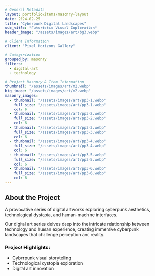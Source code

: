 ```yaml
---
# General Metadata
layout: portfolio/items/masonry-layout
date: 2024-02-25
title: "Cyberpunk Digital Landscapes"
sub_title: "Futuristic Visual Exploration"
header_image: "/assets/images/art/bg3.webp"

# Client Information
client: "Pixel Horizons Gallery"

# Categorization
grouped_by: masonry
filters:
  - digital-art
  - technology

# Project Masonry & Item Information
thumbnail: "/assets/images/art/m2.webp"
big_image: "/assets/images/art/m2.webp"
masonry_images:
  - thumbnail: "/assets/images/art/pp3-1.webp"
    full_size: "/assets/images/art/pp3-1.webp"
    col: 6
  - thumbnail: "/assets/images/art/pp3-2.webp"
    full_size: "/assets/images/art/pp3-2.webp"
    col: 6
  - thumbnail: "/assets/images/art/pp3-3.webp"
    full_size: "/assets/images/art/pp3-3.webp"
    col: 6
  - thumbnail: "/assets/images/art/pp3-4.webp"
    full_size: "/assets/images/art/pp3-4.webp"
    col: 6
  - thumbnail: "/assets/images/art/pp3-5.webp"
    full_size: "/assets/images/art/pp3-5.webp"
    col: 6
  - thumbnail: "/assets/images/art/pp3-6.webp"
    full_size: "/assets/images/art/pp3-6.webp"
    col: 6
---
```


## About the Project
<p class="lead">A provocative series of digital artworks exploring cyberpunk aesthetics, technological dystopia, and human-machine interfaces.</p>

Our digital art series delves deep into the intricate relationship between technology and human experience, creating immersive cyberpunk landscapes that challenge perception and reality.

### Project Highlights:
- Cyberpunk visual storytelling
- Technological dystopia exploration
- Digital art innovation
